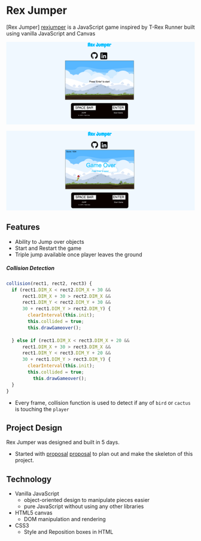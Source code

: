 # Rex Jumper

[Rex Jumper] [rexjumper] is a JavaScript game inspired by T-Rex Runner built using vanilla JavaScript and Canvas

![ ](./docs/wireframes/gameover1.png)

![ ](./docs/wireframes/home1.png)

[rexjumper]: https://dankim93.github.io/rex-jumper/

## Features
- Ability to Jump over objects
- Start and Restart the game
- Triple jump available once player leaves the ground

##### Collision Detection
```JavaScript
collision(rect1, rect2, rect3) {
  if (rect1.DIM_X < rect2.DIM_X + 30 &&
      rect1.DIM_X + 30 > rect2.DIM_X &&
      rect1.DIM_Y < rect2.DIM_Y + 30 &&
      30 + rect1.DIM_Y > rect2.DIM_Y) {
        clearInterval(this.init);
        this.collided = true;
        this.drawGameover();

  } else if (rect1.DIM_X < rect3.DIM_X + 20 &&
      rect1.DIM_X + 30 > rect3.DIM_X &&
      rect1.DIM_Y < rect3.DIM_Y + 20 &&
      30 + rect1.DIM_Y > rect3.DIM_Y) {
        clearInterval(this.init);
        this.collided = true;
          this.drawGameover();
  }
}
```
- Every frame, collision function is used to detect if any of `bird` or `cactus` is touching the `player`

## Project Design

Rex Jumper was designed and built in 5 days.

  - Started with [proposal] [proposal] to plan out and make the skeleton of this project.

  [proposal]: ./docs/README.md

## Technology

  - Vanilla JavaScript
    + object-oriented design to manipulate pieces easier
    + pure JavaScript without using any other libraries
  - HTML5 canvas
    + DOM manipulation and rendering
  - CSS3
    + Style and Reposition boxes in HTML
